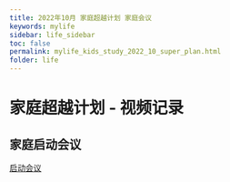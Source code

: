 ```yaml
---
title: 2022年10月 家庭超越计划 家庭会议
keywords: mylife
sidebar: life_sidebar
toc: false
permalink: mylife_kids_study_2022_10_super_plan.html
folder: life
---
```


# 家庭超越计划 - 视频记录

## 家庭启动会议

[启动会议](2022_10_super_plan.MP4)
